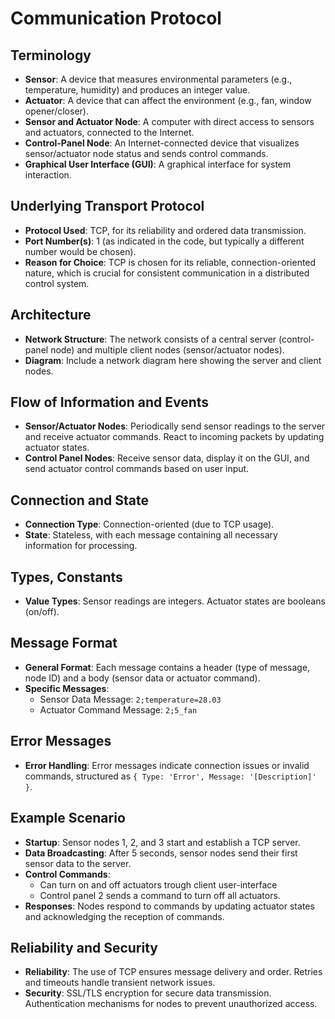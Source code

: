 # Communication Protocol

## Terminology
- **Sensor**: A device that measures environmental parameters (e.g., temperature, humidity) and produces an integer value.
- **Actuator**: A device that can affect the environment (e.g., fan, window opener/closer).
- **Sensor and Actuator Node**: A computer with direct access to sensors and actuators, connected to the Internet.
- **Control-Panel Node**: An Internet-connected device that visualizes sensor/actuator node status and sends control commands.
- **Graphical User Interface (GUI)**: A graphical interface for system interaction.

## Underlying Transport Protocol
- **Protocol Used**: TCP, for its reliability and ordered data transmission.
- **Port Number(s)**: 1 (as indicated in the code, but typically a different number would be chosen).
- **Reason for Choice**: TCP is chosen for its reliable, connection-oriented nature, which is crucial for consistent communication in a distributed control system.

## Architecture
- **Network Structure**: The network consists of a central server (control-panel node) and multiple client nodes (sensor/actuator nodes).
- **Diagram**: Include a network diagram here showing the server and client nodes.

## Flow of Information and Events
- **Sensor/Actuator Nodes**: Periodically send sensor readings to the server and receive actuator commands. React to incoming packets by updating actuator states.
- **Control Panel Nodes**: Receive sensor data, display it on the GUI, and send actuator control commands based on user input.

## Connection and State
- **Connection Type**: Connection-oriented (due to TCP usage).
- **State**: Stateless, with each message containing all necessary information for processing.

## Types, Constants
- **Value Types**: Sensor readings are integers. Actuator states are booleans (on/off).

## Message Format
- **General Format**: Each message contains a header (type of message, node ID) and a body (sensor data or actuator command).
- **Specific Messages**:
    - Sensor Data Message: `2;temperature=28.03`
    - Actuator Command Message: `2;5_fan`

## Error Messages
- **Error Handling**: Error messages indicate connection issues or invalid commands, structured as `{ Type: 'Error', Message: '[Description]' }`.

## Example Scenario
- **Startup**: Sensor nodes 1, 2, and 3 start and establish a TCP server.
- **Data Broadcasting**: After 5 seconds, sensor nodes send their first sensor data to the server.
- **Control Commands**:
    - Can turn on and off actuators trough client user-interface
    - Control panel 2 sends a command to turn off all actuators.
- **Responses**: Nodes respond to commands by updating actuator states and acknowledging the reception of commands.

## Reliability and Security
- **Reliability**: The use of TCP ensures message delivery and order. Retries and timeouts handle transient network issues.
- **Security**: SSL/TLS encryption for secure data transmission. Authentication mechanisms for nodes to prevent unauthorized access.
